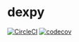 # dexpy

[![CircleCI](https://circleci.com/gh/statease/dexpy.svg?style=svg&circle-token=f7db0120c3ec3786badb247f492d233e59977f62)](https://circleci.com/gh/statease/dexpy)
[![codecov](https://codecov.io/gh/statease/dexpy/branch/master/graph/badge.svg)](https://codecov.io/gh/statease/dexpy)
